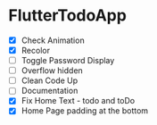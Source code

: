# FlutterTodoApp
- [x] Check Animation
- [x] Recolor
- [ ] Toggle Password Display
- [ ] Overflow hidden
- [ ] Clean Code Up
- [ ] Documentation
- [x] Fix Home Text - todo and toDo
- [x] Home Page padding at the bottom